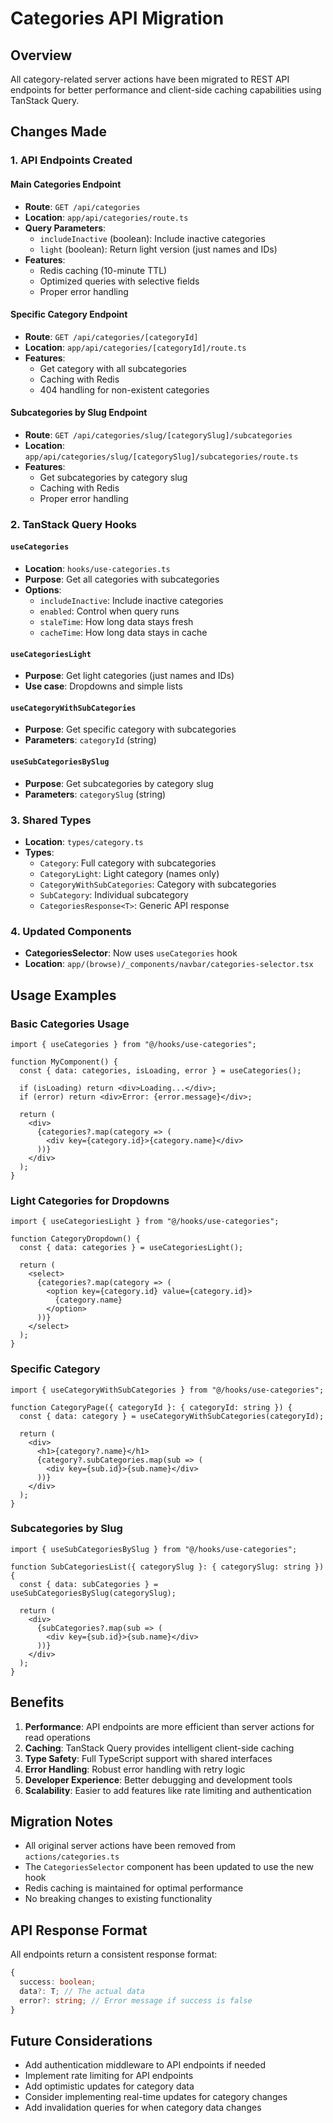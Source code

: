 # Categories API Migration

## Overview

All category-related server actions have been migrated to REST API endpoints for better performance and client-side caching capabilities using TanStack Query.

## Changes Made

### 1. API Endpoints Created

#### Main Categories Endpoint
- **Route**: `GET /api/categories`
- **Location**: `app/api/categories/route.ts`
- **Query Parameters**:
  - `includeInactive` (boolean): Include inactive categories
  - `light` (boolean): Return light version (just names and IDs)
- **Features**:
  - Redis caching (10-minute TTL)
  - Optimized queries with selective fields
  - Proper error handling

#### Specific Category Endpoint
- **Route**: `GET /api/categories/[categoryId]`
- **Location**: `app/api/categories/[categoryId]/route.ts`
- **Features**:
  - Get category with all subcategories
  - Caching with Redis
  - 404 handling for non-existent categories

#### Subcategories by Slug Endpoint
- **Route**: `GET /api/categories/slug/[categorySlug]/subcategories`
- **Location**: `app/api/categories/slug/[categorySlug]/subcategories/route.ts`
- **Features**:
  - Get subcategories by category slug
  - Caching with Redis
  - Proper error handling

### 2. TanStack Query Hooks

#### `useCategories`
- **Location**: `hooks/use-categories.ts`
- **Purpose**: Get all categories with subcategories
- **Options**:
  - `includeInactive`: Include inactive categories
  - `enabled`: Control when query runs
  - `staleTime`: How long data stays fresh
  - `cacheTime`: How long data stays in cache

#### `useCategoriesLight`
- **Purpose**: Get light categories (just names and IDs)
- **Use case**: Dropdowns and simple lists

#### `useCategoryWithSubCategories`
- **Purpose**: Get specific category with subcategories
- **Parameters**: `categoryId` (string)

#### `useSubCategoriesBySlug`
- **Purpose**: Get subcategories by category slug
- **Parameters**: `categorySlug` (string)

### 3. Shared Types
- **Location**: `types/category.ts`
- **Types**:
  - `Category`: Full category with subcategories
  - `CategoryLight`: Light category (names only)
  - `CategoryWithSubCategories`: Category with subcategories
  - `SubCategory`: Individual subcategory
  - `CategoriesResponse<T>`: Generic API response

### 4. Updated Components
- **CategoriesSelector**: Now uses `useCategories` hook
- **Location**: `app/(browse)/_components/navbar/categories-selector.tsx`

## Usage Examples

### Basic Categories Usage
```tsx
import { useCategories } from "@/hooks/use-categories";

function MyComponent() {
  const { data: categories, isLoading, error } = useCategories();

  if (isLoading) return <div>Loading...</div>;
  if (error) return <div>Error: {error.message}</div>;

  return (
    <div>
      {categories?.map(category => (
        <div key={category.id}>{category.name}</div>
      ))}
    </div>
  );
}
```

### Light Categories for Dropdowns
```tsx
import { useCategoriesLight } from "@/hooks/use-categories";

function CategoryDropdown() {
  const { data: categories } = useCategoriesLight();

  return (
    <select>
      {categories?.map(category => (
        <option key={category.id} value={category.id}>
          {category.name}
        </option>
      ))}
    </select>
  );
}
```

### Specific Category
```tsx
import { useCategoryWithSubCategories } from "@/hooks/use-categories";

function CategoryPage({ categoryId }: { categoryId: string }) {
  const { data: category } = useCategoryWithSubCategories(categoryId);

  return (
    <div>
      <h1>{category?.name}</h1>
      {category?.subCategories.map(sub => (
        <div key={sub.id}>{sub.name}</div>
      ))}
    </div>
  );
}
```

### Subcategories by Slug
```tsx
import { useSubCategoriesBySlug } from "@/hooks/use-categories";

function SubCategoriesList({ categorySlug }: { categorySlug: string }) {
  const { data: subCategories } = useSubCategoriesBySlug(categorySlug);

  return (
    <div>
      {subCategories?.map(sub => (
        <div key={sub.id}>{sub.name}</div>
      ))}
    </div>
  );
}
```

## Benefits

1. **Performance**: API endpoints are more efficient than server actions for read operations
2. **Caching**: TanStack Query provides intelligent client-side caching
3. **Type Safety**: Full TypeScript support with shared interfaces
4. **Error Handling**: Robust error handling with retry logic
5. **Developer Experience**: Better debugging and development tools
6. **Scalability**: Easier to add features like rate limiting and authentication

## Migration Notes

- All original server actions have been removed from `actions/categories.ts`
- The `CategoriesSelector` component has been updated to use the new hook
- Redis caching is maintained for optimal performance
- No breaking changes to existing functionality

## API Response Format

All endpoints return a consistent response format:

```typescript
{
  success: boolean;
  data?: T; // The actual data
  error?: string; // Error message if success is false
}
```

## Future Considerations

- Add authentication middleware to API endpoints if needed
- Implement rate limiting for API endpoints
- Add optimistic updates for category data
- Consider implementing real-time updates for category changes
- Add invalidation queries for when category data changes 